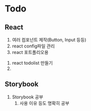 # Todo

## React
1. 여러 컴포넌트 제작(Button, Input 등등)
2. react config파일 관리
3. react 포트폴리오용 
  1) react todolist 만들기
  2) 

## Storybook 
1. Storybook 공부
   1. 사용 이유 등도 명확히 공부



